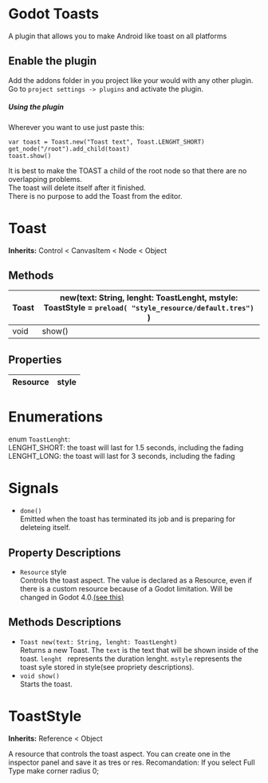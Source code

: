 # Godot Toasts
A plugin that allows you to make Android like toast on all platforms

## Enable the plugin
Add the addons folder in you project like your would with any other plugin. Go to `project settings -> plugins` and activate the plugin.

##### Using the plugin
Wherever you want to use just paste this:
```
var toast = Toast.new("Toast text", Toast.LENGHT_SHORT)
get_node("/root").add_child(toast)
toast.show()
```

It is best to make the TOAST a child of the root node so that there are no overlapping problems.\
The toast will delete itself after it finished.\
There is no purpose to add the Toast from the editor.

Toast
=====
**Inherits:** Control < CanvasItem < Node < Object

Methods
-------
| Toast | new(text: String, lenght: ToastLenght, mstyle: ToastStyle = `preload( "style_resource/default.tres")` ) |
|-|-|
| void | show() |


Properties
----------

| Resource | style |
|----------|-------|

Enumerations
============

enum `ToastLenght`:\
    LENGHT_SHORT: the toast will last for 1.5 seconds, including the fading\
    LENGHT_LONG: the toast will last for 3 seconds, including the fading

Signals
=======

* `done()`\
    Emitted when the toast has terminated its job and is preparing for deleteing itself.

Property Descriptions
---------------------
* `Resource` style \
    Controls the toast aspect. The value is declared as a Resource, even if there is a custom resource because of a Godot limitation. Will be changed in Godot 4.0.[(see this)](https://github.com/godotengine/godot/issues/6763#issuecomment-629650708)

Methods Descriptions
--------------------

* `Toast new(text: String, lenght: ToastLenght)`\
    Returns a new Toast. The `text` is the text that will be shown inside of the toast. `lenght ` represents the duration lenght. `mstyle` represents the toast syle stored in style(see propriety descriptions).
* `void show()`\
    Starts the toast.

ToastStyle
=====
**Inherits:** Reference < Object

A resource that controls the toast aspect. You can create one in the inspector panel and save it as tres or res.
Recomandation: If you select Full Type make corner radius 0;